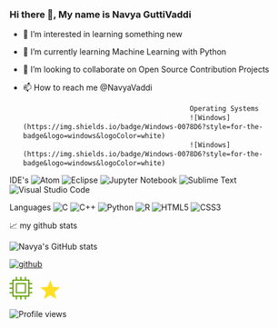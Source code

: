 ### Hi there 👋, My name is Navya GuttiVaddi
- 👀 I’m interested in learning something new
- 🌱 I’m currently learning Machine Learning with Python
- 💞️ I’m looking to collaborate on Open Source Contribution Projects
- 📫 How to reach me @NavyaVaddi

                                               Operating Systems
                                               ![Windows](https://img.shields.io/badge/Windows-0078D6?style=for-the-badge&logo=windows&logoColor=white)
                                               ![Windows](https://img.shields.io/badge/Windows-0078D6?style=for-the-badge&logo=windows&logoColor=white)


IDE's
![Atom](https://img.shields.io/badge/Atom-%2366595C.svg?style=for-the-badge&logo=atom&logoColor=white)
![Eclipse](https://img.shields.io/badge/Eclipse-FE7A16.svg?style=for-the-badge&logo=Eclipse&logoColor=white)
![Jupyter Notebook](https://img.shields.io/badge/jupyter-%23FA0F00.svg?style=for-the-badge&logo=jupyter&logoColor=white)
![Sublime Text](https://img.shields.io/badge/sublime_text-%23575757.svg?style=for-the-badge&logo=sublime-text&logoColor=important)
![Visual Studio Code](https://img.shields.io/badge/Visual%20Studio%20Code-0078d7.svg?style=for-the-badge&logo=visual-studio-code&logoColor=white)

Languages
![C](https://img.shields.io/badge/c-%2300599C.svg?style=for-the-badge&logo=c&logoColor=white)
![C++](https://img.shields.io/badge/c++-%2300599C.svg?style=for-the-badge&logo=c%2B%2B&logoColor=white)
![Python](https://img.shields.io/badge/python-3670A0?style=for-the-badge&logo=python&logoColor=ffdd54)
![R](https://img.shields.io/badge/r-%23276DC3.svg?style=for-the-badge&logo=r&logoColor=white)
![HTML5](https://img.shields.io/badge/html5-%23E34F26.svg?style=for-the-badge&logo=html5&logoColor=white)
![CSS3](https://img.shields.io/badge/css3-%231572B6.svg?style=for-the-badge&logo=css3&logoColor=white)



📈 my github stats

![Navya's GitHub stats](https://github-readme-stats.vercel.app/api?username=NavyaVaddi&show_icons=true&count_private=true&show_icons=true&theme=merko)

[<img src='https://cdn.jsdelivr.net/npm/simple-icons@3.0.1/icons/github.svg' alt='github' height='40'>](https://github.com/NavyaVaddi)  

<a href='https://docs.github.com/en/developers'><img src='https://raw.githubusercontent.com/acervenky/animated-github-badges/master/assets/devbadge.gif' width='40' height='40'></a> <a href='https://stars.github.com/'><img src='https://raw.githubusercontent.com/acervenky/animated-github-badges/master/assets/starbadge.gif' width='35' height='35'></a> 

![Profile views](https://gpvc.arturio.dev/NavyaVaddi)  

<!---
NavyaVaddi/NavyaVaddi is a ✨ special ✨ repository because its `README.md` (this file) appears on your GitHub profile.
You can click the Preview link to take a look at your changes.
--->
